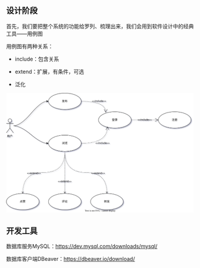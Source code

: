 ## 设计阶段

首先，我们要把整个系统的功能给罗列、梳理出来，我们会用到软件设计中的经典工具——用例图

用例图有两种关系：

- include：包含关系

- extend：扩展，有条件，可选

- 泛化



![用例图](https://github.com/quan7u/feed/blob/main/%E7%94%A8%E4%BE%8B%E5%9B%BE.drawio.svg)



## 开发工具

数据库服务MySQL：https://dev.mysql.com/downloads/mysql/

数据库客户端DBeaver：https://dbeaver.io/download/



